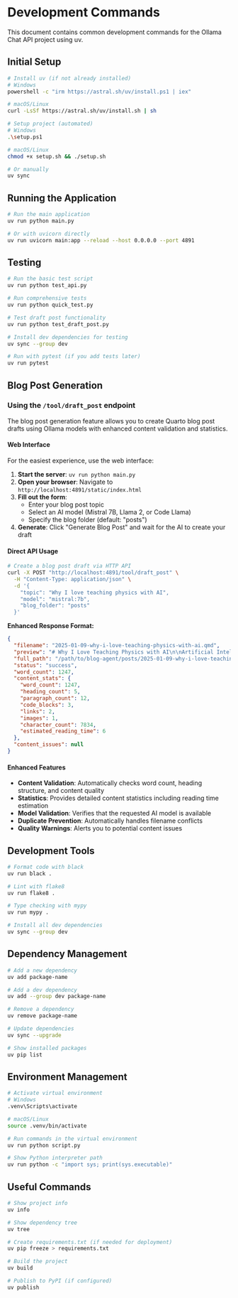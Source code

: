 # Development Commands

This document contains common development commands for the Ollama Chat API project using uv.

## Initial Setup

```bash
# Install uv (if not already installed)
# Windows
powershell -c "irm https://astral.sh/uv/install.ps1 | iex"

# macOS/Linux
curl -LsSf https://astral.sh/uv/install.sh | sh
```

```bash
# Setup project (automated)
# Windows
.\setup.ps1

# macOS/Linux
chmod +x setup.sh && ./setup.sh

# Or manually
uv sync
```

## Running the Application

```bash
# Run the main application
uv run python main.py

# Or with uvicorn directly
uv run uvicorn main:app --reload --host 0.0.0.0 --port 4891
```

## Testing

```bash
# Run the basic test script
uv run python test_api.py

# Run comprehensive tests
uv run python quick_test.py

# Test draft post functionality
uv run python test_draft_post.py

# Install dev dependencies for testing
uv sync --group dev

# Run with pytest (if you add tests later)
uv run pytest
```

## Blog Post Generation

### Using the `/tool/draft_post` endpoint

The blog post generation feature allows you to create Quarto blog post drafts using Ollama models with enhanced content validation and statistics.

#### Web Interface

For the easiest experience, use the web interface:

1. **Start the server**: `uv run python main.py`
2. **Open your browser**: Navigate to `http://localhost:4891/static/index.html`
3. **Fill out the form**:
   - Enter your blog post topic
   - Select an AI model (Mistral 7B, Llama 2, or Code Llama)
   - Specify the blog folder (default: "posts")
4. **Generate**: Click "Generate Blog Post" and wait for the AI to create your draft

#### Direct API Usage

```bash
# Create a blog post draft via HTTP API
curl -X POST "http://localhost:4891/tool/draft_post" \
  -H "Content-Type: application/json" \
  -d '{
    "topic": "Why I love teaching physics with AI",
    "model": "mistral:7b",
    "blog_folder": "posts"
  }'
```

**Enhanced Response Format:**
```json
{
  "filename": "2025-01-09-why-i-love-teaching-physics-with-ai.qmd",
  "preview": "# Why I Love Teaching Physics with AI\n\nArtificial Intelligence has revolutionized...",
  "full_path": "/path/to/blog-agent/posts/2025-01-09-why-i-love-teaching-physics-with-ai.qmd",
  "status": "success",
  "word_count": 1247,
  "content_stats": {
    "word_count": 1247,
    "heading_count": 5,
    "paragraph_count": 12,
    "code_blocks": 3,
    "links": 2,
    "images": 1,
    "character_count": 7834,
    "estimated_reading_time": 6
  },
  "content_issues": null
}
```

#### Enhanced Features

- **Content Validation**: Automatically checks word count, heading structure, and content quality
- **Statistics**: Provides detailed content statistics including reading time estimation
- **Model Validation**: Verifies that the requested AI model is available
- **Duplicate Prevention**: Automatically handles filename conflicts
- **Quality Warnings**: Alerts you to potential content issues

## Development Tools

```bash
# Format code with black
uv run black .

# Lint with flake8
uv run flake8 .

# Type checking with mypy
uv run mypy .

# Install all dev dependencies
uv sync --group dev
```

## Dependency Management

```bash
# Add a new dependency
uv add package-name

# Add a dev dependency
uv add --group dev package-name

# Remove a dependency
uv remove package-name

# Update dependencies
uv sync --upgrade

# Show installed packages
uv pip list
```

## Environment Management

```bash
# Activate virtual environment
# Windows
.venv\Scripts\activate

# macOS/Linux
source .venv/bin/activate

# Run commands in the virtual environment
uv run python script.py

# Show Python interpreter path
uv run python -c "import sys; print(sys.executable)"
```

## Useful Commands

```bash
# Show project info
uv info

# Show dependency tree
uv tree

# Create requirements.txt (if needed for deployment)
uv pip freeze > requirements.txt

# Build the project
uv build

# Publish to PyPI (if configured)
uv publish
```
